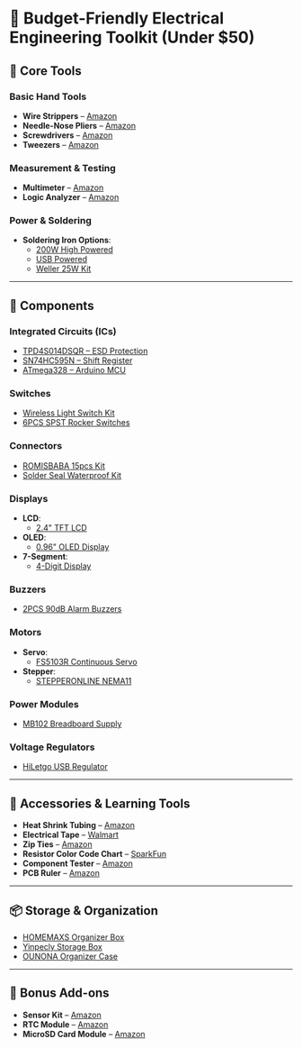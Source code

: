 # 🧰 Budget-Friendly Electrical Engineering Toolkit (Under $50)

## 🔧 Core Tools

### Basic Hand Tools
- **Wire Strippers** – [Amazon](https://www.amazon.com/s?k=wire+strippers&rh=p_36%3A-5000)  
- **Needle-Nose Pliers** – [Amazon](https://www.amazon.com/s?k=needle+nose+pliers&rh=p_36%3A-5000)  
- **Screwdrivers** – [Amazon](https://www.amazon.com/s?k=precision+screwdriver+set&rh=p_36%3A-5000)  
- **Tweezers** – [Amazon](https://www.amazon.com/s?k=electronics+tweezers&rh=p_36%3A-5000)

### Measurement & Testing
- **Multimeter** – [Amazon](https://www.amazon.com/s?k=multimeter&rh=p_36%3A-5000)  
- **Logic Analyzer** – [Amazon](https://www.amazon.com/s?k=logic+analyzer&rh=p_36%3A-5000)

### Power & Soldering
- **Soldering Iron Options**:  
  - [200W High Powered](https://www.amazon.com/Watt-High-Powered-Soldering-Iron/dp/B0BNY12WYM?source=ps-sl-shoppingads-lpcontext&ref_=bing_fplfs&psc=1)  
  - [USB Powered](https://www.walmart.com/ip/Eclipse-Tools-USB-Powered-Soldering-Iron/2467116486?wmlspartner=wlpa&selectedSellerId=3354)  
  - [Weller 25W Kit](https://sfeldmanhousewares.com/products/standard-duty-led-soldering-iron-30w-120v?variant=39565077545046)

---

## 🧪 Components

### Integrated Circuits (ICs)
- [TPD4S014DSQR – ESD Protection](https://www.utmel.com/productdetail/texasinstruments-tpd4s014dsqr-3060492)  
- [SN74HC595N – Shift Register](https://www.alibaba.com/pla/Hot+Offer+SN%37%34HC%35%39%35N+ICs+Product_1600903476938.html)  
- [ATmega328 – Arduino MCU](https://www.amazon.com/Arduino-A000005-ARDUINO-Nano/dp/B0097AU5OU?source=ps-sl-shoppingads-lpcontext&ref_=bing_fplfs&psc=1)

### Switches
- [Wireless Light Switch Kit](https://www.amazon.com/SURAIELEC-Wireless-Receiver-Decorator-Required/dp/B0CRKY6XC7?source=ps-sl-shoppingads-lpcontext&ref_=bing_fplfs&psc=1)  
- [6PCS SPST Rocker Switches](https://www.walmart.com/ip/6PCS-5PIN-SPST-Rocker-Switches-6-Sets-Jumper-Wires-Set-20A-12V-10A-24V-On-Off-Toggle-Night-Glow-Sticker-Trucks-Boats-Auto-Motorcycles-2-Years-Warrant/15438656746)

### Connectors
- [ROMISBABA 15pcs Kit](https://www.amazon.com/dp/B0DJF7KGBP)  
- [Solder Seal Waterproof Kit](https://www.walmart.com/ip/Solder-Seal-Wire-Connectors-Kit-Solder-Butt-Connectors-Heat-Shrink-Wire-Solder-Connectors-Self-Soldering-Terminal-for-Wire-Repair/14770508927)

### Displays
- **LCD**:  
  - [2.4" TFT LCD](https://www.amazon.com/Wonrabai-Waveshare-2-4inch-Resolution-Compatible/dp/B0CY7QJ8K8?source=ps-sl-shoppingads-lpcontext&ref_=bing_fplfs&psc=1)  
- **OLED**:  
  - [0.96" OLED Display](https://evalm.com/products/74221346?variant=46327187505381)  
- **7-Segment**:  
  - [4-Digit Display](https://www.robotshop.com/products/sfe-4-digit-7-segment-display-red)

### Buzzers
- [2PCS 90dB Alarm Buzzers](https://goto.walmart.com/c/3682317/1285215/9383?prodsku=10582351785)

### Motors
- **Servo**:  
  - [FS5103R Continuous Servo](https://www.walmart.com/ip/ontinuous-Rotation-Servo-Motor-3KGCM-Torque-at-4-8-Volt-3-2KGCM-at-6-Volt-Size-41x20x38-Millimeters-FS5103R/325780882)  
- **Stepper**:  
  - [STEPPERONLINE NEMA11](https://www.amazon.com/STEPPERONLINE-Stepper-Nema11-Bipolar-8-5oz/dp/B00PNEPF4O?source=ps-sl-shoppingads-lpcontext&ref_=bing_fplfs&psc=1)

### Power Modules
- [MB102 Breadboard Supply](https://www.amazon.com/dp/B083979BYW)

### Voltage Regulators
- [HiLetgo USB Regulator](https://www.amazon.com/HiLetgo-Voltage-Regulator-Transformer-Charging/dp/B07X5H4M42?source=ps-sl-shoppingads-lpcontext&ref_=bing_fplfs&psc=1)

---

## 🧪 Accessories & Learning Tools

- **Heat Shrink Tubing** – [Amazon](https://www.amazon.com/s?k=heat+shrink+tubing&rh=p_36%3A-5000)  
- **Electrical Tape** – [Walmart](https://www.walmart.com/ip/Scotch-Electrical-Tape-3-4-in-x-66-ft-Black/16817445)  
- **Zip Ties** – [Amazon](https://www.amazon.com/s?k=zip+ties&rh=p_36%3A-5000)  
- **Resistor Color Code Chart** – [SparkFun](https://learn.sparkfun.com/tutorials/resistors/all)  
- **Component Tester** – [Amazon](https://www.amazon.com/s?k=component+tester&rh=p_36%3A-5000)  
- **PCB Ruler** – [Amazon](https://www.amazon.com/s?k=pcb+ruler&rh=p_36%3A-5000)

---

## 📦 Storage & Organization

- [HOMEMAXS Organizer Box](https://www.walmart.com/ip/HOMEMAXS-Electronic-Component-Box-Compartments-Storage-Case-Mini-Tool-Storage-Case-for-Organize/15440657870)  
- [Yinpecly Storage Box](https://www.amazon.com/dp/B08T7DFLRG)  
- [OUNONA Organizer Case](https://www.walmart.com/ip/OUNONA-Compartments-Electronic-Components-Storage-Box-Case-Component-Storage-Box-Beads-Storage-Container/16154153157)

---

## 🧲 Bonus Add-ons

- **Sensor Kit** – [Amazon](https://www.amazon.com/s?k=arduino+sensor+kit&rh=p_36%3A-5000)  
- **RTC Module** – [Amazon](https://www.amazon.com/s?k=ds3231+rtc+module&rh=p_36%3A-5000)  
- **MicroSD Card Module** – [Amazon](https://www.amazon.com/s?k=arduino+sd+card+module&rh=p_36%3A-5000)
